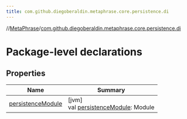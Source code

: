 ```yaml
---
title: com.github.diegoberaldin.metaphrase.core.persistence.di
---
```

//[MetaPhrase](../../index.html)/[com.github.diegoberaldin.metaphrase.core.persistence.di](index.html)



# Package-level declarations



## Properties


| Name | Summary |
|---|---|
| [persistenceModule](persistence-module.html) | [jvm]<br>val [persistenceModule](persistence-module.html): Module |

